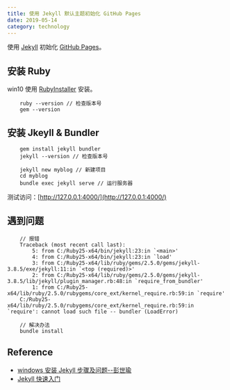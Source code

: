 ```yaml
---
title: 使用 Jekyll 默认主题初始化 GitHub Pages
date: 2019-05-14
category: technology
---
```


<!--more-->

使用 [Jekyll][Jekyll] 初始化 [GitHub Pages][GitHub Pages]。

[Jekyll]: https://www.jekyll.com.cn/
[GitHub Pages]: https://yngkay.github.io/

## 安装 Ruby

win10 使用 [RubyInstaller][RubyInstaller] 安装。

[RubyInstaller]: https://rubyinstaller.org/downloads/

````shell
    ruby --version // 检查版本号
    gem --version
````

## 安装 Jkeyll & Bundler

````shell
    gem install jekyll bundler
    jekyll --version // 检查版本号

    jekyll new myblog // 新建项目
    cd myblog
    bundle exec jekyll serve // 运行服务器
````

测试访问：[http://127.0.0.1:4000/](http://127.0.0.1:4000/)

## 遇到问题

````shell
    // 报错
    Traceback (most recent call last):
        5: from C:/Ruby25-x64/bin/jekyll:23:in `<main>'
        4: from C:/Ruby25-x64/bin/jekyll:23:in `load'
        3: from C:/Ruby25-x64/lib/ruby/gems/2.5.0/gems/jekyll-3.8.5/exe/jekyll:11:in `<top (required)>'
        2: from C:/Ruby25-x64/lib/ruby/gems/2.5.0/gems/jekyll-3.8.5/lib/jekyll/plugin_manager.rb:48:in `require_from_bundler'
        1: from C:/Ruby25-x64/lib/ruby/2.5.0/rubygems/core_ext/kernel_require.rb:59:in `require'
    C:/Ruby25-x64/lib/ruby/2.5.0/rubygems/core_ext/kernel_require.rb:59:in `require': cannot load such file -- bundler (LoadError)
````

````shell
    // 解决办法
    bundle install
````

## Reference

- [windows 安装 Jekyll 步骤及问题--彭世瑜](https://blog.csdn.net/mouday/article/details/79300135)
- [Jekyll 快速入门](https://www.jekyll.com.cn/docs/)
